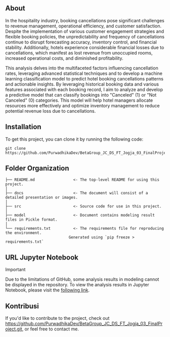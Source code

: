 ## About
In the hospitality industry, booking cancellations pose significant challenges to revenue management, operational efficiency, and customer satisfaction. Despite the implementation of various customer engagement strategies and flexible booking policies, the unpredictability and frequency of cancellations continue to disrupt forecasting accuracy, inventory control, and financial stability. Additionally, hotels experience considerable financial losses due to cancellations, which manifest as lost revenue from unoccupied rooms, increased operational costs, and diminished profitability.

This analysis delves into the multifaceted factors influencing cancellation rates, leveraging advanced statistical techniques and to develop a machine learning classification model to predict hotel booking cancellations patterns and actionable insights. By leveraging historical booking data and various features associated with each booking record, I aim to analyze and develop a predictive model that can classify bookings into "Canceled" (1) or "Not Canceled" (0) categories. This model will help hotel managers allocate resources more effectively and optimize inventory management to reduce potential revenue loss due to cancellations.

## Installation
To get this project, you can clone it by running the following code:

    git clone https://github.com/PurwadhikaDev/BetaGroup_JC_DS_FT_Jogja_03_FinalProject.git


## Folder Organization

    ├── README.md                 <- The top-level README for using this project.
    │
    ├── docs                      <- The document will consist of a detailed presentation or images.
    │
    ├── src                       <- Source code for use in this project.       
    │
    ├── model                     <- Document contains modeling result files in Pickle format.
    │   
    └── requirements.txt          <- The requirements file for reproducing the environment.
                                Generated using `pip freeze > requirements.txt`

## URL Jupyter Notebook
> [!important]
> Due to the limitations of GitHub, some analysis results in modeling cannot be displayed in the repository. To view the analysis results in Jupyter Notebook, please visit the [following link](). 

## Kontribusi

If you'd like to contribute to the project, check out https://github.com/PurwadhikaDev/BetaGroup_JC_DS_FT_Jogja_03_FinalProject.git, or feel free to contact me.